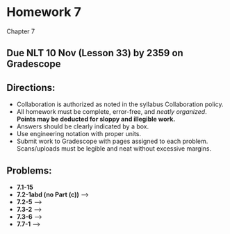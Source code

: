 # Homework 7

Chapter 7

## Due NLT 10 Nov (Lesson 33) by 2359 on Gradescope

## Directions: 
- Collaboration is authorized as noted in the syllabus Collaboration policy. 
- All homework must be complete, error-free, and _neatly organized_. **Points may be deducted for sloppy and illegible work.** 
- Answers should be clearly indicated by a box.
- Use engineering notation with proper units.
- Submit work to Gradescope with pages assigned to each problem. Scans/uploads must be legible and neat without excessive margins.

## Problems:
- **7.1-15**
- **7.2-1abd (no Part (c))** --> 
- **7.2-5** --> 
- **7.3-2** --> 
- **7.3-6** --> 
- **7.7-1** --> 
